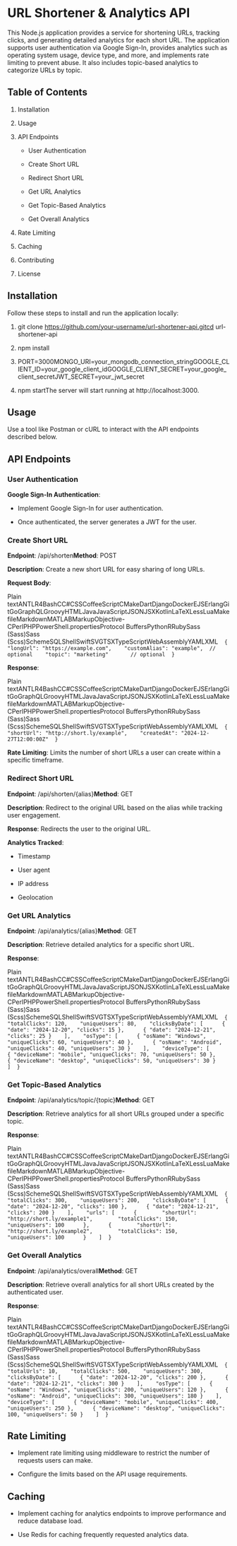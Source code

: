 URL Shortener & Analytics API
=============================

This Node.js application provides a service for shortening URLs, tracking clicks, and generating detailed analytics for each short URL. The application supports user authentication via Google Sign-In, provides analytics such as operating system usage, device type, and more, and implements rate limiting to prevent abuse. It also includes topic-based analytics to categorize URLs by topic.

Table of Contents
-----------------

1.  Installation
    
2.  Usage
    
3.  API Endpoints
    
    *   User Authentication
        
    *   Create Short URL
        
    *   Redirect Short URL
        
    *   Get URL Analytics
        
    *   Get Topic-Based Analytics
        
    *   Get Overall Analytics
        
4.  Rate Limiting
    
5.  Caching
    
6.  Contributing
    
7.  License
    

Installation
------------

Follow these steps to install and run the application locally:

1.  git clone https://github.com/your-username/url-shortener-api.gitcd url-shortener-api
    
2.  npm install
    
3.  PORT=3000MONGO\_URI=your\_mongodb\_connection\_stringGOOGLE\_CLIENT\_ID=your\_google\_client\_idGOOGLE\_CLIENT\_SECRET=your\_google\_client\_secretJWT\_SECRET=your\_jwt\_secret
    
4.  npm startThe server will start running at http://localhost:3000.
    

Usage
-----

Use a tool like Postman or cURL to interact with the API endpoints described below.

API Endpoints
-------------

### User Authentication

**Google Sign-In Authentication**:

*   Implement Google Sign-In for user authentication.
    
*   Once authenticated, the server generates a JWT for the user.
    

### Create Short URL

**Endpoint**: /api/shorten**Method**: POST

**Description**: Create a new short URL for easy sharing of long URLs.

**Request Body**:

Plain textANTLR4BashCC#CSSCoffeeScriptCMakeDartDjangoDockerEJSErlangGitGoGraphQLGroovyHTMLJavaJavaScriptJSONJSXKotlinLaTeXLessLuaMakefileMarkdownMATLABMarkupObjective-CPerlPHPPowerShell.propertiesProtocol BuffersPythonRRubySass (Sass)Sass (Scss)SchemeSQLShellSwiftSVGTSXTypeScriptWebAssemblyYAMLXML`   {    "longUrl": "https://example.com",    "customAlias": "example",  // optional    "topic": "marketing"       // optional  }   `

**Response**:

Plain textANTLR4BashCC#CSSCoffeeScriptCMakeDartDjangoDockerEJSErlangGitGoGraphQLGroovyHTMLJavaJavaScriptJSONJSXKotlinLaTeXLessLuaMakefileMarkdownMATLABMarkupObjective-CPerlPHPPowerShell.propertiesProtocol BuffersPythonRRubySass (Sass)Sass (Scss)SchemeSQLShellSwiftSVGTSXTypeScriptWebAssemblyYAMLXML`   {    "shortUrl": "http://short.ly/example",    "createdAt": "2024-12-27T12:00:00Z"  }   `

**Rate Limiting**: Limits the number of short URLs a user can create within a specific timeframe.

### Redirect Short URL

**Endpoint**: /api/shorten/{alias}**Method**: GET

**Description**: Redirect to the original URL based on the alias while tracking user engagement.

**Response**: Redirects the user to the original URL.

**Analytics Tracked**:

*   Timestamp
    
*   User agent
    
*   IP address
    
*   Geolocation
    

### Get URL Analytics

**Endpoint**: /api/analytics/{alias}**Method**: GET

**Description**: Retrieve detailed analytics for a specific short URL.

**Response**:

Plain textANTLR4BashCC#CSSCoffeeScriptCMakeDartDjangoDockerEJSErlangGitGoGraphQLGroovyHTMLJavaJavaScriptJSONJSXKotlinLaTeXLessLuaMakefileMarkdownMATLABMarkupObjective-CPerlPHPPowerShell.propertiesProtocol BuffersPythonRRubySass (Sass)Sass (Scss)SchemeSQLShellSwiftSVGTSXTypeScriptWebAssemblyYAMLXML`   {    "totalClicks": 120,    "uniqueUsers": 80,    "clicksByDate": [      { "date": "2024-12-20", "clicks": 15 },      { "date": "2024-12-21", "clicks": 25 }    ],    "osType": [      { "osName": "Windows", "uniqueClicks": 60, "uniqueUsers": 40 },      { "osName": "Android", "uniqueClicks": 40, "uniqueUsers": 30 }    ],    "deviceType": [      { "deviceName": "mobile", "uniqueClicks": 70, "uniqueUsers": 50 },      { "deviceName": "desktop", "uniqueClicks": 50, "uniqueUsers": 30 }    ]  }   `

### Get Topic-Based Analytics

**Endpoint**: /api/analytics/topic/{topic}**Method**: GET

**Description**: Retrieve analytics for all short URLs grouped under a specific topic.

**Response**:

Plain textANTLR4BashCC#CSSCoffeeScriptCMakeDartDjangoDockerEJSErlangGitGoGraphQLGroovyHTMLJavaJavaScriptJSONJSXKotlinLaTeXLessLuaMakefileMarkdownMATLABMarkupObjective-CPerlPHPPowerShell.propertiesProtocol BuffersPythonRRubySass (Sass)Sass (Scss)SchemeSQLShellSwiftSVGTSXTypeScriptWebAssemblyYAMLXML`   {    "totalClicks": 300,    "uniqueUsers": 200,    "clicksByDate": [      { "date": "2024-12-20", "clicks": 100 },      { "date": "2024-12-21", "clicks": 200 }    ],    "urls": [      {        "shortUrl": "http://short.ly/example1",        "totalClicks": 150,        "uniqueUsers": 100      },      {        "shortUrl": "http://short.ly/example2",        "totalClicks": 150,        "uniqueUsers": 100      }    ]  }   `

### Get Overall Analytics

**Endpoint**: /api/analytics/overall**Method**: GET

**Description**: Retrieve overall analytics for all short URLs created by the authenticated user.

**Response**:

Plain textANTLR4BashCC#CSSCoffeeScriptCMakeDartDjangoDockerEJSErlangGitGoGraphQLGroovyHTMLJavaJavaScriptJSONJSXKotlinLaTeXLessLuaMakefileMarkdownMATLABMarkupObjective-CPerlPHPPowerShell.propertiesProtocol BuffersPythonRRubySass (Sass)Sass (Scss)SchemeSQLShellSwiftSVGTSXTypeScriptWebAssemblyYAMLXML`   {    "totalUrls": 10,    "totalClicks": 500,    "uniqueUsers": 300,    "clicksByDate": [      { "date": "2024-12-20", "clicks": 200 },      { "date": "2024-12-21", "clicks": 300 }    ],    "osType": [      { "osName": "Windows", "uniqueClicks": 200, "uniqueUsers": 120 },      { "osName": "Android", "uniqueClicks": 300, "uniqueUsers": 180 }    ],    "deviceType": [      { "deviceName": "mobile", "uniqueClicks": 400, "uniqueUsers": 250 },      { "deviceName": "desktop", "uniqueClicks": 100, "uniqueUsers": 50 }    ]  }   `

Rate Limiting
-------------

*   Implement rate limiting using middleware to restrict the number of requests users can make.
    
*   Configure the limits based on the API usage requirements.
    

Caching
-------

*   Implement caching for analytics endpoints to improve performance and reduce database load.
    
*   Use Redis for caching frequently requested analytics data.